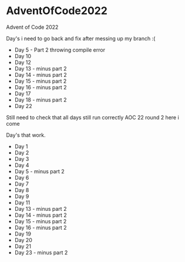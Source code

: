 # AdventOfCode2022
Advent of Code 2022

Day's i need to go back and fix after messing up my branch :( 
- Day 5 - Part 2 throwing compile error   
- Day 10 
- Day 12 
- Day 13 - minus part 2 
- Day 14 - minus part 2 
- Day 15 - minus part 2 
- Day 16 - minus part 2 
- Day 17 
- Day 18 - minus part 2 
- Day 22

Still need to check that all days still run correctly AOC 22 round 2 here i come 

Day's that work.
- Day 1 
- Day 2
- Day 3 
- Day 4
- Day 5 - minus part 2
- Day 6 
- Day 7 
- Day 8
- Day 9
- Day 11
- Day 13 - minus part 2 
- Day 14 - minus part 2 
- Day 15 - minus part 2 
- Day 16 - minus part 2
- Day 19
- Day 20
- Day 21 
- Day 23 - minus part 2
